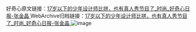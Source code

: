 好奇心原文链接：[17岁以下的少年设计师比拼，也有真人秀节目了_时尚_好奇心日报-张金晶 ](https://www.qdaily.com/articles/11377.html)
WebArchive归档链接：[17岁以下的少年设计师比拼，也有真人秀节目了_时尚_好奇心日报-张金晶 ](http://web.archive.org/web/20170125191812/http://www.qdaily.com:80/articles/11377.html)
![image](http://ww3.sinaimg.cn/large/007d5XDply1g3wgw3o0nvj30u03597wh)